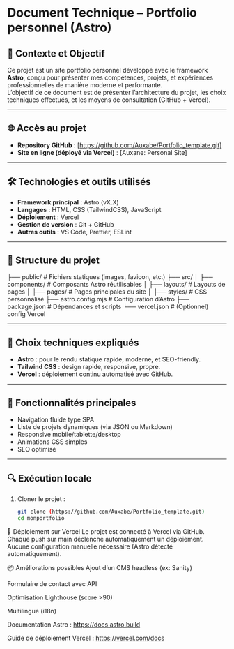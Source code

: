 # Document Technique – Portfolio personnel (Astro)

## 🔧 Contexte et Objectif

Ce projet est un site portfolio personnel développé avec le framework **Astro**, conçu pour présenter mes compétences, projets, et expériences professionnelles de manière moderne et performante.  
L’objectif de ce document est de présenter l’architecture du projet, les choix techniques effectués, et les moyens de consultation (GitHub + Vercel).

---

## 🌐 Accès au projet

- **Repository GitHub** : [https://github.com/Auxabe/Portfolio_template.git]  
- **Site en ligne (déployé via Vercel)** : [Auxane: Personal Site]

---

## 🛠️ Technologies et outils utilisés

- **Framework principal** : Astro (vX.X)  
- **Langages** : HTML, CSS (TailwindCSS), JavaScript  
- **Déploiement** : Vercel  
- **Gestion de version** : Git + GitHub  
- **Autres outils** : VS Code, Prettier, ESLint

---

## 🧱 Structure du projet

├── public/ # Fichiers statiques (images, favicon, etc.)
├── src/
│ ├── components/ # Composants Astro réutilisables
│ ├── layouts/ # Layouts de pages
│ ├── pages/ # Pages principales du site
│ ├── styles/ # CSS personnalisé
├── astro.config.mjs # Configuration d’Astro
├── package.json # Dépendances et scripts
└── vercel.json # (Optionnel) config Vercel


---

## 🧠 Choix techniques expliqués

- **Astro** : pour le rendu statique rapide, moderne, et SEO-friendly.
- **Tailwind CSS** : design rapide, responsive, propre.
- **Vercel** : déploiement continu automatisé avec GitHub.

---

## 📄 Fonctionnalités principales

- Navigation fluide type SPA
- Liste de projets dynamiques (via JSON ou Markdown)
- Responsive mobile/tablette/desktop
- Animations CSS simples
- SEO optimisé

---

## 🔍 Exécution locale

1. Cloner le projet :
   ```bash
   git clone (https://github.com/Auxabe/Portfolio_template.git)
   cd monportfolio

🚀 Déploiement sur Vercel
Le projet est connecté à Vercel via GitHub.
Chaque push sur main déclenche automatiquement un déploiement.
Aucune configuration manuelle nécessaire (Astro détecté automatiquement).

📦 Améliorations possibles
Ajout d’un CMS headless (ex: Sanity)

Formulaire de contact avec API

Optimisation Lighthouse (score >90)

Multilingue (i18n)

Documentation Astro : https://docs.astro.build

Guide de déploiement Vercel : https://vercel.com/docs
